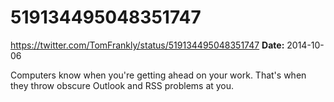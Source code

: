 # 519134495048351747
https://twitter.com/TomFrankly/status/519134495048351747
**Date:** 2014-10-06

Computers know when you're getting ahead on your work. That's when they throw obscure Outlook and RSS problems at you.
